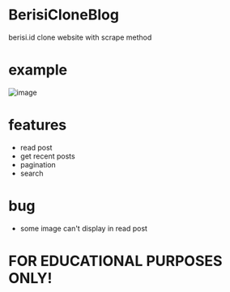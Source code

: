 # BerisiCloneBlog
berisi.id clone website with scrape method

# example
![image](https://user-images.githubusercontent.com/38206617/142413366-d6b5ea43-dacb-4f04-9a9e-be9d7bbe55ff.png)


# features
- read post
- get recent posts
- pagination
- search

# bug
- some image can't display in read post

# FOR EDUCATIONAL PURPOSES ONLY!

